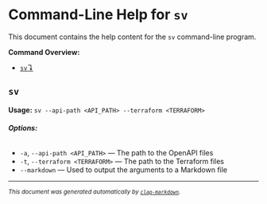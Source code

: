 # Command-Line Help for `sv`

This document contains the help content for the `sv` command-line program.

**Command Overview:**

* [`sv`↴](#sv)

## `sv`

**Usage:** `sv --api-path <API_PATH> --terraform <TERRAFORM>`

###### **Options:**

* `-a`, `--api-path <API_PATH>` — The path to the OpenAPI files
* `-t`, `--terraform <TERRAFORM>` — The path to the Terraform files
* `--markdown` — Used to output the arguments to a Markdown file



<hr/>

<small><i>
    This document was generated automatically by
    <a href="https://crates.io/crates/clap-markdown"><code>clap-markdown</code></a>.
</i></small>

